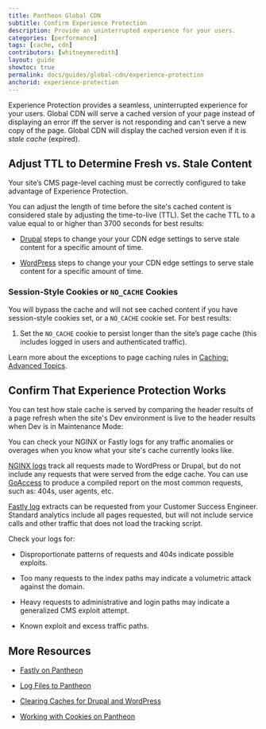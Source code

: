 ```yaml
---
title: Pantheon Global CDN
subtitle: Confirm Experience Protection
description: Provide an uninterrupted experience for your users.
categories: [performance]
tags: [cache, cdn]
contributors: [whitneymeredith]
layout: guide
showtoc: true
permalink: docs/guides/global-cdn/experience-protection
anchorid: experience-protection
---
```


Experience Protection provides a seamless, uninterrupted experience for your users. Global CDN will serve a cached version of your page instead of displaying an error iff the server is not responding and can't serve a new copy of the page. Global CDN will display the cached version even if it is _stale cache_ (expired). 

## Adjust TTL to Determine Fresh vs. Stale Content

Your site’s CMS page-level caching must be correctly configured to take advantage of Experience Protection.

You can adjust the length of time before the site's cached content is considered stale by adjusting the time-to-live (TTL). Set the cache TTL to a value equal to or higher than 3700 seconds for best results:

- [Drupal](/drupal-cache#drupal-8-performance-configuration) steps to change your your CDN edge settings to serve stale content for a specific amount of time.

- [WordPress](/wordpress-cache-plugin#pantheon-page-cache-plugin-configuration) steps to change your your CDN edge settings to serve stale content for a specific amount of time.

### Session-Style Cookies or `NO_CACHE` Cookies 

You will bypass the cache and will not see cached content if you have session-style cookies set, or a `NO_CACHE` cookie set. For best results:

1. Set the `NO_CACHE` cookie to persist longer than the site’s page cache (this includes logged in users and authenticated traffic). 

Learn more about the exceptions to page caching rules in [Caching: Advanced Topics](/caching-advanced-topics#allow-a-user-to-bypass-the-cache).

## Confirm That Experience Protection Works

You can test how stale cache is served by comparing the header results of a page refresh when the site's Dev environment is live to the header results when Dev is in Maintenance Mode:

<Partial file="global-cdn-test-cache.md" />

You can check your NGINX or Fastly logs for any traffic anomalies or overages when you know what your site's cache currently looks like.

[NGINX logs](/logs#available-logs) track all requests made to WordPress or Drupal, but do not include any requests that were served from the edge cache. You can use [GoAccess](/nginx-access-log) to produce a compiled report on the most common requests, such as: 404s, user agents, etc.

[Fastly log](https://docs.fastly.com/en/guides/integrations#_logging-endpoints) extracts can be requested from your Customer Success Engineer. Standard analytics include all pages requested, but will not include service calls and other traffic that does not load the tracking script.

Check your logs for:

- Disproportionate patterns of requests and 404s indicate possible exploits.

- Too many requests to the index paths may indicate a volumetric attack against the domain.

- Heavy requests to administrative and login paths may indicate a generalized CMS exploit attempt.

- Known exploit and excess traffic paths.

## More Resources

- [Fastly on Pantheon](/guides/fastly-pantheon) 

- [Log Files to Pantheon](/logs)

- [Clearing Caches for Drupal and WordPress](/clear-caches)

- [Working with Cookies on Pantheon](/cookies)


